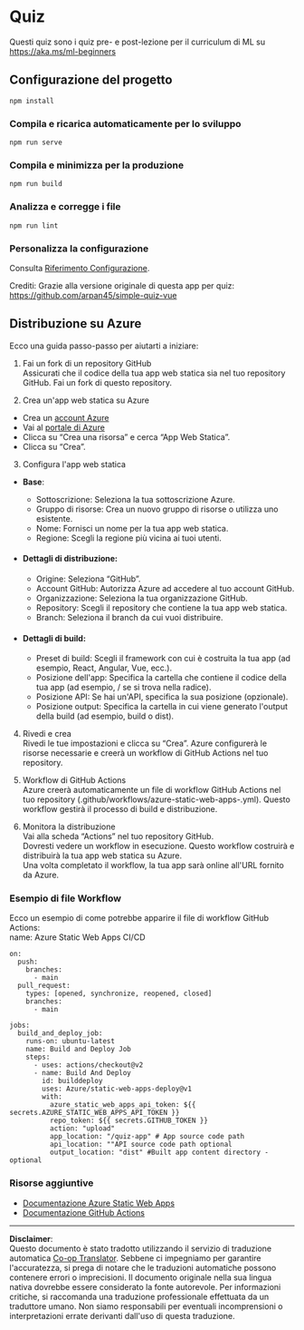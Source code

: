 <!--
CO_OP_TRANSLATOR_METADATA:
{
  "original_hash": "6d130dffca5db70d7e615f926cb1ad4c",
  "translation_date": "2025-08-29T21:39:21+00:00",
  "source_file": "quiz-app/README.md",
  "language_code": "it"
}
-->
# Quiz

Questi quiz sono i quiz pre- e post-lezione per il curriculum di ML su https://aka.ms/ml-beginners

## Configurazione del progetto

```
npm install
```

### Compila e ricarica automaticamente per lo sviluppo

```
npm run serve
```

### Compila e minimizza per la produzione

```
npm run build
```

### Analizza e corregge i file

```
npm run lint
```

### Personalizza la configurazione

Consulta [Riferimento Configurazione](https://cli.vuejs.org/config/).

Crediti: Grazie alla versione originale di questa app per quiz: https://github.com/arpan45/simple-quiz-vue

## Distribuzione su Azure

Ecco una guida passo-passo per aiutarti a iniziare:

1. Fai un fork di un repository GitHub  
Assicurati che il codice della tua app web statica sia nel tuo repository GitHub. Fai un fork di questo repository.

2. Crea un'app web statica su Azure  
- Crea un [account Azure](http://azure.microsoft.com)  
- Vai al [portale di Azure](https://portal.azure.com)  
- Clicca su “Crea una risorsa” e cerca “App Web Statica”.  
- Clicca su “Crea”.

3. Configura l'app web statica  
- **Base**:  
  - Sottoscrizione: Seleziona la tua sottoscrizione Azure.  
  - Gruppo di risorse: Crea un nuovo gruppo di risorse o utilizza uno esistente.  
  - Nome: Fornisci un nome per la tua app web statica.  
  - Regione: Scegli la regione più vicina ai tuoi utenti.

- #### Dettagli di distribuzione:  
  - Origine: Seleziona “GitHub”.  
  - Account GitHub: Autorizza Azure ad accedere al tuo account GitHub.  
  - Organizzazione: Seleziona la tua organizzazione GitHub.  
  - Repository: Scegli il repository che contiene la tua app web statica.  
  - Branch: Seleziona il branch da cui vuoi distribuire.

- #### Dettagli di build:  
  - Preset di build: Scegli il framework con cui è costruita la tua app (ad esempio, React, Angular, Vue, ecc.).  
  - Posizione dell'app: Specifica la cartella che contiene il codice della tua app (ad esempio, / se si trova nella radice).  
  - Posizione API: Se hai un'API, specifica la sua posizione (opzionale).  
  - Posizione output: Specifica la cartella in cui viene generato l'output della build (ad esempio, build o dist).

4. Rivedi e crea  
Rivedi le tue impostazioni e clicca su “Crea”. Azure configurerà le risorse necessarie e creerà un workflow di GitHub Actions nel tuo repository.

5. Workflow di GitHub Actions  
Azure creerà automaticamente un file di workflow GitHub Actions nel tuo repository (.github/workflows/azure-static-web-apps-<name>.yml). Questo workflow gestirà il processo di build e distribuzione.

6. Monitora la distribuzione  
Vai alla scheda “Actions” nel tuo repository GitHub.  
Dovresti vedere un workflow in esecuzione. Questo workflow costruirà e distribuirà la tua app web statica su Azure.  
Una volta completato il workflow, la tua app sarà online all'URL fornito da Azure.

### Esempio di file Workflow

Ecco un esempio di come potrebbe apparire il file di workflow GitHub Actions:  
name: Azure Static Web Apps CI/CD  
```
on:
  push:
    branches:
      - main
  pull_request:
    types: [opened, synchronize, reopened, closed]
    branches:
      - main

jobs:
  build_and_deploy_job:
    runs-on: ubuntu-latest
    name: Build and Deploy Job
    steps:
      - uses: actions/checkout@v2
      - name: Build And Deploy
        id: builddeploy
        uses: Azure/static-web-apps-deploy@v1
        with:
          azure_static_web_apps_api_token: ${{ secrets.AZURE_STATIC_WEB_APPS_API_TOKEN }}
          repo_token: ${{ secrets.GITHUB_TOKEN }}
          action: "upload"
          app_location: "/quiz-app" # App source code path
          api_location: ""API source code path optional
          output_location: "dist" #Built app content directory - optional
```

### Risorse aggiuntive  
- [Documentazione Azure Static Web Apps](https://learn.microsoft.com/azure/static-web-apps/getting-started)  
- [Documentazione GitHub Actions](https://docs.github.com/actions/use-cases-and-examples/deploying/deploying-to-azure-static-web-app)  

---

**Disclaimer**:  
Questo documento è stato tradotto utilizzando il servizio di traduzione automatica [Co-op Translator](https://github.com/Azure/co-op-translator). Sebbene ci impegniamo per garantire l'accuratezza, si prega di notare che le traduzioni automatiche possono contenere errori o imprecisioni. Il documento originale nella sua lingua nativa dovrebbe essere considerato la fonte autorevole. Per informazioni critiche, si raccomanda una traduzione professionale effettuata da un traduttore umano. Non siamo responsabili per eventuali incomprensioni o interpretazioni errate derivanti dall'uso di questa traduzione.